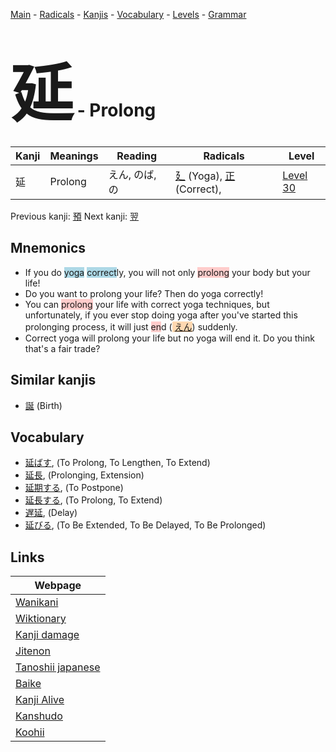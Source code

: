 <style> bigfont {font-size: 100px}</style>
[Main](../README.md) -
[Radicals](../radicals.md) -
[Kanjis](../kanjis.md) -
[Vocabulary](../vocabulary.md) -
[Levels](../levels.md) -
[Grammar](../grammar.md)
# <bigfont> 延</bigfont> - Prolong 

| Kanji | Meanings | Reading | Radicals | Level |
| --- | --- | --- | --- | --- |
| 延 | Prolong | えん, のば, の | [廴](../radicals/廴.md) (Yoga), [正](../radicals/正.md) (Correct),  | [Level 30](../levels/wk_level30.md) |

Previous kanji: [預](預.md) Next kanji: [翌](翌.md) 

## Mnemonics
 * If you do <span style="background-color:#ADD8E6"> yoga</span> <span style="background-color:#ADD8E6"> correct</span>ly, you will not only <span style="background-color:#ffcccb"> prolong</span> your body but your life!
* Do you want to prolong your life? Then do yoga correctly!
* You can <span style="background-color:#ffcccb"> prolong</span> your life with correct yoga techniques, but unfortunately, if you ever stop doing yoga after you've started this prolonging process, it will just <span style="background-color:#ffcccb"> en</span>d (<span style="background-color:#fed8b1"> [えん](https://jisho.org/search/えん)</span>) suddenly.
* Correct yoga will prolong your life but no yoga will end it. Do you think that's a fair trade?


## Similar kanjis
 * [誕](誕.md) (Birth)


## Vocabulary
 * [延ばす](../vocabulary/延.md), (To Prolong, To Lengthen, To Extend)
* [延長](../vocabulary/延.md), (Prolonging, Extension)
* [延期する](../vocabulary/延.md), (To Postpone)
* [延長する](../vocabulary/延.md), (To Prolong, To Extend)
* [遅延](../vocabulary/延.md), (Delay)
* [延びる](../vocabulary/延.md), (To Be Extended, To Be Delayed, To Be Prolonged)



## Links 

| Webpage |
| --- |
| [Wanikani          ](https://www.wanikani.com/kanji/延) |
| [Wiktionary        ](https://en.wiktionary.org/wiki/延) |
| [Kanji damage      ](http://www.kanjidamage.com/kanji/search?utf8=✓&q=延) |
| [Jitenon           ](https://jitenon.com/kanji/延) |
| [Tanoshii japanese ](https://www.tanoshiijapanese.com/dictionary/kanji.cfm?k=延) |
| [Baike             ](https://baike.baidu.com/item/延) |
| [Kanji Alive       ](https://app.kanjialive.com/延) |
| [Kanshudo          ](https://www.kanshudo.com/searchmn?q=延) |
| [Koohii            ](https://kanji.koohii.com/study/kanji/延) |
